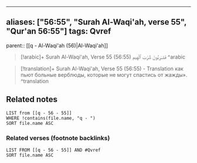 
---
aliases: ["56:55", "Surah Al-Waqi'ah, verse 55", "Qur'an 56:55"]
tags: Qvref
---

parent:: [[q - Al-Waqi'ah (56)|Al-Waqi'ah]]

> [!arabic]+ Surah Al-Waqi'ah, Verse 55 (56:55)
> <span class="quran-arabic">فَشَـٰرِبُونَ شُرْبَ ٱلْهِيمِ</span>
^arabic

> [!translation]+ Surah Al-Waqi'ah, Verse 55 (56:55) - Translation
> как пьют больные верблюды, которые не могут спастись от жажды».
^translation



## Related notes
```dataview
LIST from [[q - 56 - 55]]
WHERE !contains(file.name, "q - ")
SORT file.name ASC
```

### Related verses (footnote backlinks)
```dataview
LIST FROM [[q - 56 - 55]] AND #Qvref
SORT file.name ASC
```

